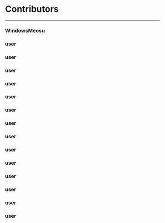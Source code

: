 # Contributors
* * *
### WindowsMeosu
### user
### user
### user
### user
### user
### user
### user
### user
### user
### user
### user
### user
### user
### user
